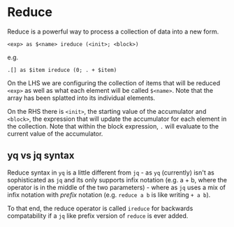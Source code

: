 # Reduce

Reduce is a powerful way to process a collection of data into a new form.

```
<exp> as $<name> ireduce (<init>; <block>)
```

e.g.

```
.[] as $item ireduce (0; . + $item)
```

On the LHS we are configuring the collection of items that will be reduced `<exp>` as well as what each element will be called `$<name>`. Note that the array has been splatted into its individual elements.

On the RHS there is `<init>`, the starting value of the accumulator and `<block>`, the expression that will update the accumulator for each element in the collection. Note that within the block expression, `.` will evaluate to the current value of the accumulator. 

## yq vs jq syntax
Reduce syntax in `yq` is a little different from `jq` - as `yq` (currently) isn't as sophisticated as `jq` and its only supports infix notation (e.g. a + b, where the operator is in the middle of the two parameters) - where as `jq` uses a mix of infix notation with _prefix_ notation (e.g. `reduce a b` is like writing `+ a b`).

To that end, the reduce operator is called `ireduce` for backwards compatability if a `jq` like prefix version of `reduce` is ever added.
